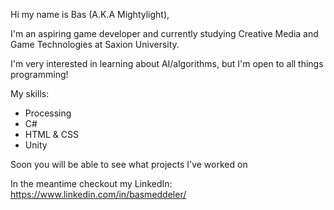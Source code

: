 Hi my name is Bas (A.K.A Mightylight),

I'm an aspiring game developer and currently studying Creative Media and Game Technologies
at Saxion University.

I'm very interested in learning about AI/algorithms, but I'm open to all things programming!

My skills:
- Processing
- C# 
- HTML & CSS
- Unity

Soon you will be able to see what projects I've worked on

In the meantime checkout my LinkedIn: https://www.linkedin.com/in/basmeddeler/


<!--
**Mightylight/Mightylight** is a ✨ _special_ ✨ repository because its `README.md` (this file) appears on your GitHub profile.

Here are some ideas to get you started:

- 🔭 I’m currently working on ...
- 🌱 I’m currently learning ...
- 👯 I’m looking to collaborate on ...
- 🤔 I’m looking for help with ...
- 💬 Ask me about ...
- 📫 How to reach me: ...
- 😄 Pronouns: ...
- ⚡ Fun fact: ...
-->
